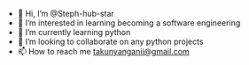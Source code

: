 - 👋 Hi, I’m @Steph-hub-star
- 👀 I’m interested in learning becoming a software engineering 
- 🌱 I’m currently learning python 
- 💞️ I’m looking to collaborate on any python projects 
- 📫 How to reach me takunyanganii@gmail.com 

<!---
Steph-hub-star/Steph-hub-star is a ✨ special ✨ repository because its `README.md` (this file) appears on your GitHub profile.
You can click the Preview link to take a look at your changes.
--->
